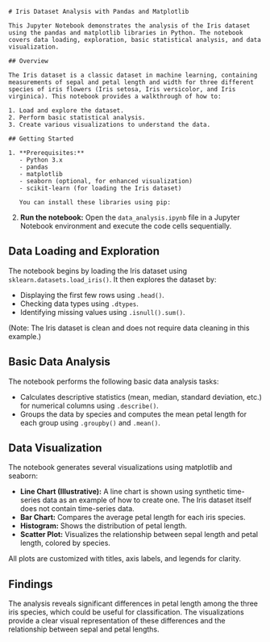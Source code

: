 	# Iris Dataset Analysis with Pandas and Matplotlib

	This Jupyter Notebook demonstrates the analysis of the Iris dataset using the pandas and matplotlib libraries in Python. The notebook covers data loading, exploration, basic statistical analysis, and data visualization.

	## Overview

	The Iris dataset is a classic dataset in machine learning, containing measurements of sepal and petal length and width for three different species of iris flowers (Iris setosa, Iris versicolor, and Iris virginica). This notebook provides a walkthrough of how to:

	1. Load and explore the dataset.
	2. Perform basic statistical analysis.
	3. Create various visualizations to understand the data.

	## Getting Started

	1. **Prerequisites:**
	   - Python 3.x
	   - pandas
	   - matplotlib
	   - seaborn (optional, for enhanced visualization)
	   - scikit-learn (for loading the Iris dataset)

	   You can install these libraries using pip:


   2. **Run the notebook:** Open the `data_analysis.ipynb` file in a Jupyter Notebook environment and execute the code cells sequentially.

   ## Data Loading and Exploration

   The notebook begins by loading the Iris dataset using `sklearn.datasets.load_iris()`. It then explores the dataset by:

   - Displaying the first few rows using `.head()`.
   - Checking data types using `.dtypes`.
   - Identifying missing values using `.isnull().sum()`.

   (Note: The Iris dataset is clean and does not require data cleaning in this example.)

   ## Basic Data Analysis

   The notebook performs the following basic data analysis tasks:

   - Calculates descriptive statistics (mean, median, standard deviation, etc.) for numerical columns using `.describe()`.
   - Groups the data by species and computes the mean petal length for each group using `.groupby()` and `.mean()`.

   ## Data Visualization

   The notebook generates several visualizations using matplotlib and seaborn:

   - **Line Chart (Illustrative):** A line chart is shown using synthetic time-series data as an example of how to create one. The Iris dataset itself does not contain time-series data.
   - **Bar Chart:** Compares the average petal length for each iris species.
   - **Histogram:** Shows the distribution of petal length.
   - **Scatter Plot:** Visualizes the relationship between sepal length and petal length, colored by species.

   All plots are customized with titles, axis labels, and legends for clarity.

   ## Findings

   The analysis reveals significant differences in petal length among the three iris species, which could be useful for classification. The visualizations provide a clear visual representation of these differences and the relationship between sepal and petal lengths.
